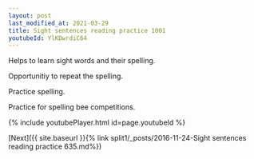 ```yaml
---
layout: post
last_modified_at: 2021-03-29
title: Sight sentences reading practice 1001
youtubeId: YlKDwrdiC64
---
```

 
 
Helps to learn sight words and their spelling.

Opportunitiy to repeat the spelling. 

Practice spelling. 
 
Practice for spelling bee competitions. 
 
{% include youtubePlayer.html id=page.youtubeId %}
 
 

[Next]({{ site.baseurl }}{% link  split1/_posts/2016-11-24-Sight sentences reading practice 635.md%})
 

